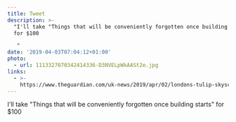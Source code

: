 ```yaml
---
title: Tweet
description: >-
  "I'll take "Things that will be conveniently forgotten once building starts"
  for $100

   "
date: '2019-04-03T07:04:12+01:00'
photo:
  - url: 1113327070342414336-D3NVELpWkAASt2e.jpg
links:
  - >-
    https://www.theguardian.com/uk-news/2019/apr/02/londons-tulip-skyscraper-given-planning-permission
---
```

I'll take "Things that will be conveniently forgotten once building starts" for $100

 
